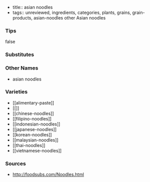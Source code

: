 - title:: asian noodles
- tags:: unreviewed, ingredients, categories, plants, grains, grain-products, asian-noodles
other Asian noodles

### Tips
false

### Substitutes


### Other Names

* asian noodles

### Varieties

* [[alimentary-paste]]
* [[]]
* [[chinese-noodles]]
* [[filipino-noodles]]
* [[indonesian-noodles]]
* [[japanese-noodles]]
* [[korean-noodles]]
* [[malaysian-noodles]]
* [[thai-noodles]]
* [[vietnamese-noodles]]

### Sources
* http://foodsubs.com/Noodles.html

